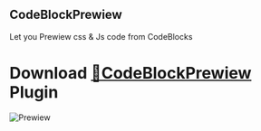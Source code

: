## CodeBlockPrewiew
Let you Prewiew css & Js code from CodeBlocks
# Download [**🔽CodeBlockPrewiew**](https://betterdiscord.net/ghdl?url=https://raw.githubusercontent.com/Strencher/strencher.github.io/master/CodeBlockPrewiew.plugin.js) Plugin
![Prewiew](https://strencher.github.io/CssCodePrewiew.gif)
